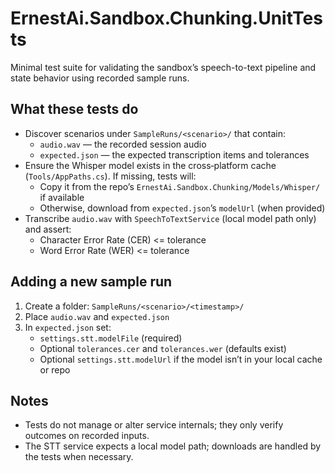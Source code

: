 # ErnestAi.Sandbox.Chunking.UnitTests

Minimal test suite for validating the sandbox’s speech-to-text pipeline and state behavior using recorded sample runs.

## What these tests do

- Discover scenarios under `SampleRuns/<scenario>/` that contain:
  - `audio.wav` — the recorded session audio
  - `expected.json` — the expected transcription items and tolerances
- Ensure the Whisper model exists in the cross‑platform cache (`Tools/AppPaths.cs`). If missing, tests will:
  - Copy it from the repo’s `ErnestAi.Sandbox.Chunking/Models/Whisper/` if available
  - Otherwise, download from `expected.json`’s `modelUrl` (when provided)
- Transcribe `audio.wav` with `SpeechToTextService` (local model path only) and assert:
  - Character Error Rate (CER) <= tolerance
  - Word Error Rate (WER) <= tolerance

## Adding a new sample run

1) Create a folder: `SampleRuns/<scenario>/<timestamp>/`
2) Place `audio.wav` and `expected.json`
3) In `expected.json` set:
   - `settings.stt.modelFile` (required)
   - Optional `tolerances.cer` and `tolerances.wer` (defaults exist)
   - Optional `settings.stt.modelUrl` if the model isn’t in your local cache or repo

## Notes

- Tests do not manage or alter service internals; they only verify outcomes on recorded inputs.
- The STT service expects a local model path; downloads are handled by the tests when necessary.
